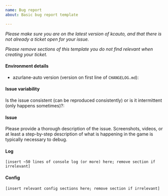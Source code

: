 ```yaml
---
name: Bug report
about: Basic bug report template

---
```


*Please make sure you are on the latest version of kcauto, and that there is not already a ticket open for your issue.*

*Please remove sections of this template you do not find relevant when creating your ticket.*

#### Environment details

* azurlane-auto version (version on first line of `CHANGELOG.md`):

#### Issue variability
Is the issue consistent (can be reproduced consistently) or is it intermittent (only happens sometimes)?:

#### Issue

Please provide a thorough description of the issue. Screenshots, videos, or at least a step-by-step description of what is happening in the game is typically necessary to debug.

#### Log
```
[insert ~50 lines of console log (or more) here; remove section if irrelevant]
```

#### Config
```
[insert relevant config sections here; remove section if irrelevant]
```

